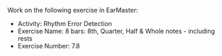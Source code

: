 Work on the following exercise in EarMaster:
- Activity: Rhythm Error Detection
- Exercise Name: 8 bars: 8th, Quarter, Half & Whole notes - including rests
- Exercise Number: 7.8
